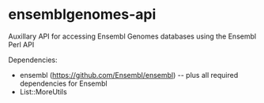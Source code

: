 ensemblgenomes-api
==================

Auxillary API for accessing Ensembl Genomes databases using the Ensembl Perl API

Dependencies:
- ensembl (https://github.com/Ensembl/ensembl) 
-- plus all required dependencies for Ensembl
- List::MoreUtils